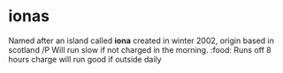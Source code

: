 # ionas
Named after an island called **iona** created in winter 2002, origin based in scotland
/P Will run slow if not charged in the morning. :food: Runs off 8 hours charge
will run good if outside daily
